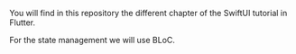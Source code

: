 You will find in this repository the different chapter of the SwiftUI tutorial in Flutter.

For the state management we will use BLoC.